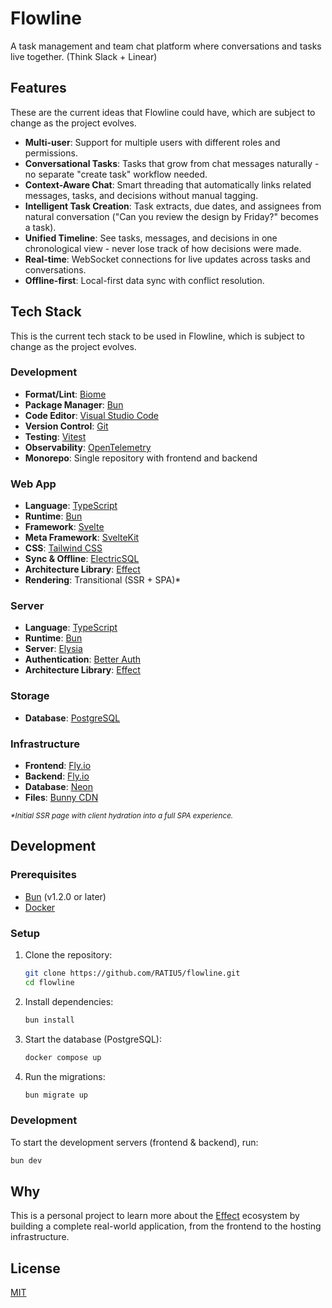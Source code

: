 # Flowline

A task management and team chat platform where conversations and tasks live together. (Think Slack + Linear)

## Features

These are the current ideas that Flowline could have, which are subject to change as the project evolves.

- **Multi-user**: Support for multiple users with different roles and permissions.
- **Conversational Tasks**: Tasks that grow from chat messages naturally - no separate "create task" workflow needed.
- **Context-Aware Chat**: Smart threading that automatically links related messages, tasks, and decisions without manual tagging.
- **Intelligent Task Creation**: Task extracts, due dates, and assignees from natural conversation ("Can you review the design by Friday?" becomes a task).
- **Unified Timeline**: See tasks, messages, and decisions in one chronological view - never lose track of how decisions were made.
- **Real-time**: WebSocket connections for live updates across tasks and conversations.
- **Offline-first**: Local-first data sync with conflict resolution.

## Tech Stack

This is the current tech stack to be used in Flowline, which is subject to change as the project evolves.

### Development

- **Format/Lint**: [Biome](https://biomejs.dev/)
- **Package Manager**: [Bun](https://bun.sh/)
- **Code Editor**: [Visual Studio Code](https://code.visualstudio.com/)
- **Version Control**: [Git](https://git-scm.com/)
- **Testing**: [Vitest](https://vitest.dev/)
- **Observability**: [OpenTelemetry](https://opentelemetry.io/)
- **Monorepo**: Single repository with frontend and backend

### Web App

- **Language**: [TypeScript](https://www.typescriptlang.org/)
- **Runtime**: [Bun](https://bun.sh/)
- **Framework**: [Svelte](https://svelte.dev/)
- **Meta Framework**: [SvelteKit](https://kit.svelte.dev/)
- **CSS**: [Tailwind CSS](https://tailwindcss.com/)
- **Sync & Offline**: [ElectricSQL](https://electric-sql.com/)
- **Architecture Library**: [Effect](https://effect.dev/)
- **Rendering**: Transitional (SSR + SPA)*

### Server

- **Language**: [TypeScript](https://www.typescriptlang.org/)
- **Runtime**: [Bun](https://bun.sh/)
- **Server**: [Elysia](https://elysiajs.com/)
- **Authentication**: [Better Auth](https://www.better-auth.com/)
- **Architecture Library**: [Effect](https://effect.dev/)

### Storage

- **Database**: [PostgreSQL](https://www.postgresql.org/)

### Infrastructure

- **Frontend**: [Fly.io](https://fly.io/)
- **Backend**: [Fly.io](https://fly.io/)
- **Database**: [Neon](https://neon.tech/)
- **Files**: [Bunny CDN](https://bunny.net/cdn/)

<sub>_*Initial SSR page with client hydration into a full SPA experience._</sub>

## Development

### Prerequisites

- [Bun](https://bun.sh/) (v1.2.0 or later)
- [Docker](https://www.docker.com/)

### Setup

1. Clone the repository:
   ```bash
   git clone https://github.com/RATIU5/flowline.git
   cd flowline
   ```

2. Install dependencies:
   ```bash
   bun install
   ```

3. Start the database (PostgreSQL):
   ```bash
   docker compose up
   ```

4. Run the migrations:
   ```bash
   bun migrate up
   ```

### Development

To start the development servers (frontend & backend), run:
```bash
bun dev
```

## Why

This is a personal project to learn more about the [Effect](https://effect.dev) ecosystem by building a complete real-world application, from the frontend to the hosting infrastructure.

## License

[MIT](LICENSE)
